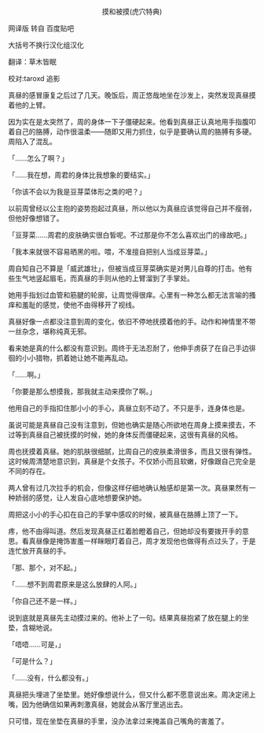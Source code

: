 <p align="center">摸和被摸(虎穴特典)</p>

网译版 转自 百度贴吧

大括号不换行汉化组汉化

翻译：草木皆眠

校对:taroxd 追影

真昼的感冒康复之后过了几天。晚饭后，周正悠哉地坐在沙发上，突然发现真昼摸着他的上臂。

因为实在是太突然了，周的身体一下子僵硬起来。他看到真昼正认真地用手指腹叩着自己的胳膊，动作很温柔——随即又用力抓住，似乎是要确认周的胳膊有多硬。周陷入了混乱。

「……怎么了啊？」

「……我在想，周君的身体比我想象的要结实。」

「你该不会以为我是豆芽菜体形之类的吧？」

以前周曾经以公主抱的姿势抱起过真昼，所以他以为真昼应该觉得自己并不瘦弱，但他好像想错了。

「豆芽菜……周君的皮肤确实很白皙呢。不过那是你不怎么喜欢出门的缘故吧。」

「我本来就很不容易晒黑的啦。喂，不准擅自把别人当成豆芽菜。」

周自知自己不算是「威武雄壮」，但被当成豆芽菜确实是对男儿自尊的打击。他有些生气地竖起眉毛，而真昼的手则从他的上臂溜到了手掌处。

她用手指划过血管和筋腱的轮廓，让周觉得很痒。心里有一种怎么都无法言喻的搔痒和羞耻的感觉，使他不由得移开了视线。

真昼好像一点都没注意到周的变化，依旧不停地抚摸着他的手。动作和神情里不带一丝杂念，堪称纯真无邪。

看来她是真的什么都没有意识到。周终于无法忍耐了，他伸手虏获了在自己手边徘徊的小小猎物，抓着她让她不能再乱动。

「……啊。」

「你要是那么想摸我，那我就主动来摸你了啊。」

他用自己的手指扣住那小小的手心，真昼立刻不动了。不只是手，连身体也是。

虽说可能是真昼自己没有注意到，但她也确实是随心所欲地在周身上摸来摸去，不过等到真昼自己被抚摸的时候，她的身体反而僵硬起来，这很有真昼的风格。

周也抚摸着真昼。她的肌肤很细腻，比周自己的皮肤柔滑很多，而且又很有弹性。这时候周清楚地意识到，真昼是个女孩子。不仅娇小而且软嫩，好像跟自己完全是不同的存在。

两人曾有过几次拉手的机会，但像这样仔细地确认触感却是第一次。真昼果然有一种娇弱的感觉，让人发自心底地想要保护她。

周把这小小的手心扣在自己的手掌中感叹的时候，被真昼在胳膊上顶了一下。

疼，他不由得叫道。然后发现真昼正红着脸瞪着自己，但她却没有要拨开手的意思。看真昼像是掩饰害羞一样眯眼盯着自己，周才发现他也做得有点过头了，于是连忙放开真昼的手。

「那、那个，对不起。」

「……想不到周君原来是这么放肆的人阿。」

「你自己还不是一样。」

说到底就是真昼先主动摸过来的。他补上了一句。结果真昼抱紧了放在腿上的坐垫，含糊地说。

「唔唔……可是，」

「可是什么？」

「……没有，什么都没有。」

真昼把头埋进了坐垫里。她好像想说什么，但又什么都不愿意说出来。周决定闭上嘴，因为他确信如果再刺激真昼，她就会从客厅里逃出去。

只可惜，现在坐垫在真昼的手里，没办法拿过来掩盖自己嘴角的害羞了。

